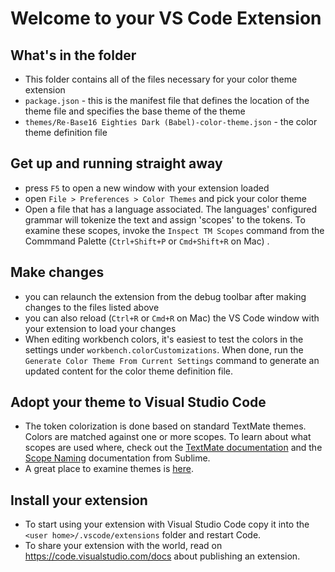 # Welcome to your VS Code Extension

## What's in the folder
* This folder contains all of the files necessary for your color theme extension
* `package.json` - this is the manifest file that defines the location of the theme file
and specifies the base theme of the theme
* `themes/Re-Base16 Eighties Dark (Babel)-color-theme.json` - the color theme definition file

## Get up and running straight away
* press `F5` to open a new window with your extension loaded
* open `File > Preferences > Color Themes` and pick your color theme
* Open a file that has a language associated. The languages' configured grammar will tokenize the text and assign 'scopes' to the tokens. To examine these scopes, invoke the `Inspect TM Scopes` command from the Commmand Palette (`Ctrl+Shift+P` or `Cmd+Shift+R` on Mac) .

## Make changes
* you can relaunch the extension from the debug toolbar after making changes to the files listed above
* you can also reload (`Ctrl+R` or `Cmd+R` on Mac) the VS Code window with your extension to load your changes
* When editing workbench colors, it's easiest to test the colors in the settings under `workbench.colorCustomizations`. When done, run the `Generate Color Theme From Current Settings` command to generate an updated content for the color theme definition file.

## Adopt your theme to Visual Studio Code
* The token colorization is done based on standard TextMate themes. Colors are matched against one or more scopes.
To learn about what scopes are used where, check out the [TextMate documentation](https://manual.macromates.com/en/themes)
and the [Scope Naming](https://www.sublimetext.com/docs/3/scope_naming.html) documentation from Sublime.
* A great place to examine themes is [here](https://tmtheme-editor.herokuapp.com/#!/editor/theme/Monokai).

## Install your extension
* To start using your extension with Visual Studio Code copy it into the `<user home>/.vscode/extensions` folder and restart Code.
* To share your extension with the world, read on https://code.visualstudio.com/docs about publishing an extension.
